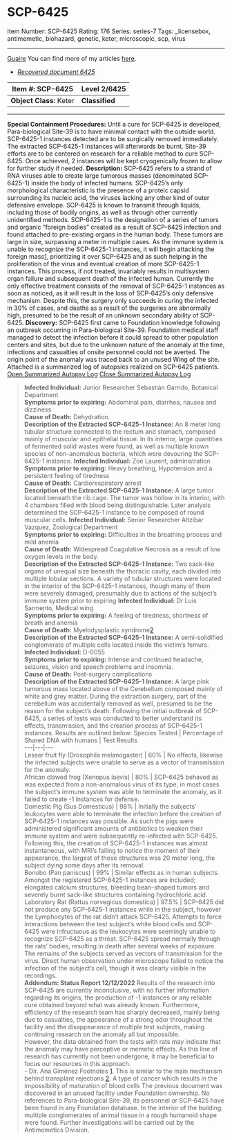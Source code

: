 # SCP-6425
Item Number: SCP-6425
Rating: 176
Series: series-7
Tags: _licensebox, antimemetic, biohazard, genetic, keter, microscopic, scp, virus

---

[Guaire](javascript:;)
You can find more of my articles [here](https://scp-wiki.wikidot.com/guaire-author-page).
  * [_Recovered document 6425_](javascript:;)

**Item #:** SCP-6425 | **Level 2/6425**  
---|---  
**Object Class:** Keter | **Classified**  
* * *
**Special Containment Procedures:** Until a cure for SCP-6425 is developed, Para-biological Site-39 is to have minimal contact with the outside world. SCP-6425-1 instances detected are to be surgically removed immediately. The extracted SCP-6425-1 instances will afterwards be burnt.
Site-39 efforts are to be centered on research for a reliable method to cure SCP-6425. Once achieved, 2 instances will be kept cryogenically frozen to allow for further study if needed.
**Description:** SCP-6425 refers to a strand of RNA viruses able to create large tumorous masses (denominated SCP-6425-1) inside the body of infected humans. SCP-6425’s only morphological characteristic is the presence of a proteic capsid surrounding its nucleic acid, the viruses lacking any other kind of outer defensive envelope. SCP-6425 is known to transmit through liquids, including those of bodily origins, as well as through other currently unidentified methods.
SCP-6425-1 is the designation of a series of tumors and organic “foreign bodies” created as a result of SCP-6425 infection and found attached to pre-existing organs in the human body. These tumors are large in size, surpassing a meter in multiple cases. As the immune system is unable to recognize the SCP-6425-1 instances, it will begin attacking the foreign mass[1](javascript:;), prioritizing it over SCP-6425 and as such helping in the proliferation of the virus and eventual creation of more SCP-6425-1 instances. This process, if not treated, invariably results in multisystem organ failure and subsequent death of the infected human.
Currently the only effective treatment consists of the removal of SCP-6425-1 instances as soon as noticed, as it will result in the loss of SCP-6425’s only defensive mechanism. Despite this, the surgery only succeeds in curing the infected in 30% of cases, and deaths as a result of the surgeries are abnormally high, presumed to be the result of an unknown secondary ability of SCP-6425.
**Discovery:** SCP-6425 first came to Foundation knowledge following an outbreak occurring in Para-biological Site-39. Foundation medical staff managed to detect the infection before it could spread to other population centers and sites, but due to the unknown nature of the anomaly at the time, infections and casualties of onsite personnel could not be averted. The origin point of the anomaly was traced back to an unused Wing of the site. Attached is a summarized log of autopsies realized on SCP-6425 patients.
[Open Summarized Autopsy Log](javascript:;)
[Close Summarized Autopsy Log](javascript:;)
> **Infected Individual:** Junior Researcher Sebastián Garrido, Botanical Department  
>  **Symptoms prior to expiring:** Abdominal pain, diarrhea, nausea and dizziness  
>  **Cause of Death:** Dehydration.  
>  **Description of the Extracted SCP-6425-1 Instance:** An 8 meter long tubular structure connected to the rectum and stomach, composed mainly of muscular and epithelial tissue. In its interior, large quantities of fermented solid wastes were found, as well as multiple known species of non-anomalous bacteria, which were devouring the SCP-6425-1 instance.
> **Infected Individual:** Zoé Laurent, administration  
>  **Symptoms prior to expiring:** Heavy breathing, Hypotension and a persistent feeling of tiredness  
>  **Cause of Death:** Cardiorespiratory arrest  
>  **Description of the Extracted SCP-6425-1 Instance:** A large tumor located beneath the rib cage. The tumor was hollow in its interior, with 4 chambers filled with blood being distinguishable. Later analysis determined the SCP-6425-1 instance to be composed of round muscular cells.
> **Infected Individual:** Senior Researcher Altzibar Vazquez, Zoological Department  
>  **Symptoms prior to expiring:** Difficulties in the breathing process and mild anemia  
>  **Cause of Death:** Widespread Coagulative Necrosis as a result of low oxygen levels in the body.  
>  **Description of the Extracted SCP-6425-1 Instance:** Two sack-like organs of unequal size beneath the thoracic cavity, each divided into multiple lobular sections. A variety of tubular structures were located in the interior of the SCP-6425-1 instances, though many of them were severely damaged, presumably due to actions of the subject’s immune system prior to expiring
> **Infected Individual:** Dr Luis Sarmento, Medical wing  
>  **Symptoms prior to expiring:** A feeling of tiredness, shortness of breath and anemia  
>  **Cause of Death:** Myelodysplastic syndrome[2](javascript:;)  
>  **Description of the Extracted SCP-6425-1 Instance:** A semi-solidified conglomerate of multiple cells located inside the victim’s femurs.
> **Infected Individual:** D-0055  
>  **Symptoms prior to expiring:** Intense and continued headache, seizures, vision and speech problems and insomnia.  
>  **Cause of Death:** Post-surgery complications  
>  **Description of the Extracted SCP-6425-1 Instance:** A large pink tumorous mass located above of the Cerebellum composed mainly of white and grey matter. During the extraction surgery, part of the cerebellum was accidentally removed as well, presumed to be the reason for the subject’s death.
Following the initial outbreak of SCP-6425, a series of tests was conducted to better understand its effects, transmission, and the creation process of SCP-6425-1 instances. Results are outlined below:
Species Tested | Percentage of Shared DNA with humans | Test Results  
---|---|---  
Lesser fruit fly (Drosophila melanogaster) | 60% | No effects, likewise the infected subjects were unable to serve as a vector of transmission for the anomaly.  
African clawed frog (Xenopus laevis) | 80% | SCP-6425 behaved as was expected from a non-anomalous virus of its type, in most cases the subject’s immune system was able to terminate the anomaly, as it failed to create -1 instances for defense.  
Domestic Pig (Sus Domesticus) | 98% | Initially the subjects’ leukocytes were able to terminate the infection before the creation of SCP-6425-1 instances was possible. As such the pigs were administered significant amounts of antibiotics to weaken their immune system and were subsequently re-infected with SCP-6425. Following this, the creation of SCP-6425-1 instances was almost instantaneous, with MRI’s failing to notice the moment of their appearance, the largest of these structures was 20 meter long, the subject dying some days after its removal.  
Bonobo (Pan paniscus) | 99% | Similar effects as in human subjects. Amongst the registered SCP-6425-1 instances are included; elongated calcium structures, bleeding bean-shaped tumors and severely burnt sack-like structures containing hydrochloric acid.  
Laboratory Rat (Rattus norvegicus domestica) | 97.5% | SCP-6425 did not produce any SCP-6425-1 instances while in the subject, however the Lymphocytes of the rat didn’t attack SCP-6425. Attempts to force interactions between the test subject’s white blood cells and SCP-6425 were infructuous as the leukocytes were seemingly unable to recognize SCP-6425 as a threat. SCP-6425 spread normally through the rats’ bodies, resulting in death after several weeks of exposure. The remains of the subjects served as vectors of transmission for the virus. Direct human observation under microscope failed to notice the infection of the subject’s cell, though it was clearly visible in the recordings.  
**Addendum: Status Report 12/12/2022**
> Results of the research into SCP-6425 are currently inconclusive, with no further information regarding its origins, the production of -1 instances or any reliable cure obtained beyond what was already known. Furthermore, efficiency of the research team has sharply decreased, mainly being due to casualties, the appearance of a strong odor throughout the facility and the disappearance of multiple test subjects, making continuing research on the anomaly all but impossible.  
>  However, the data obtained from the tests with rats may indicate that the anomaly may have perceptive or memetic effects. As this line of research has currently not been undergone, it may be beneficial to focus our resources in this approach.  
>  \- Dir. Ana Giménez
Footnotes
[1](javascript:;). This is similar to the main mechanism behind transplant rejections
[2](javascript:;). A type of cancer which results in the impossibility of maturation of blood cells
The previous document was discovered in an unused facility under Foundation ownership. No references to Para-biological Site-39, its personnel or SCP-6425 have been found in any Foundation database. In the interior of the building, multiple conglomerates of animal tissue in a rough humanoid shape were found. Further investigations will be carried out by the Antimemetics Division.
  
  
  